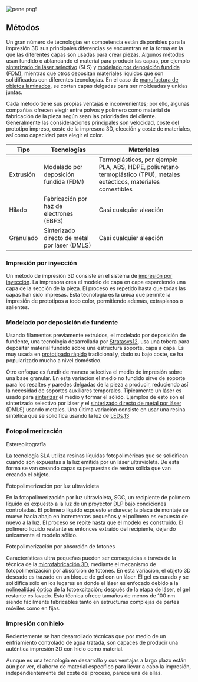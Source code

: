 ![pene.png](pene.png)!
## Métodos
Un gran número de tecnologías en competencia están disponibles para la impresión 3D sus principales diferencias se encuentran en la forma en la que las diferentes capas son usadas para crear piezas. Algunos métodos usan fundido o ablandando el material para producir las capas, por ejemplo  [sinterizado de láser selectivo](https://es.wikipedia.org/w/index.php?title=Sinterizado_de_l%C3%A1ser_selectivo&action=edit&redlink=1 "Sinterizado de láser selectivo (aún no redactado)")  (SLS) y  [modelado por deposición fundida](https://es.wikipedia.org/wiki/Modelado_por_deposici%C3%B3n_fundida "Modelado por deposición fundida")  (FDM), mientras que otros depositan materiales líquidos que son solidificados con diferentes tecnologías. En el caso de  [manufactura de objetos laminados](https://es.wikipedia.org/w/index.php?title=Manufactura_de_objetos_laminados&action=edit&redlink=1 "Manufactura de objetos laminados (aún no redactado)"), se cortan capas delgadas para ser moldeadas y unidas juntas.

Cada método tiene sus propias ventajas e inconvenientes; por ello, algunas compañías ofrecen elegir entre polvos y polímero como material de fabricación de la pieza según sean las prioridades del cliente. Generalmente las consideraciones principales son velocidad, coste del prototipo impreso, coste de la impresora 3D, elección y coste de materiales, así como capacidad para elegir el color.

| Tipo      | Tecnologías                                   | Materiales                                                                                                              |
|-----------|-----------------------------------------------|-------------------------------------------------------------------------------------------------------------------------|
| Extrusión | Modelado por deposición fundida (FDM)         | Termoplásticos, por ejemplo PLA, ABS, HDPE, poliuretano termoplástico (TPU), metales eutécticos, materiales comestibles |
| Hilado    | Fabricación por haz de electrones (EBF3)      | Casi cualquier aleación                                                                                                 |
| Granulado | Sinterizado directo de metal por láser (DMLS) | Casi cualquier aleación                                                                                                 |

### Impresión por inyección

Un método de impresión 3D consiste en el sistema de  [impresión por inyección](https://es.wikipedia.org/w/index.php?title=Impresi%C3%B3n_por_inyecci%C3%B3n&action=edit&redlink=1 "Impresión por inyección (aún no redactado)"). La impresora crea el modelo de capa en capa esparciendo una capa de la sección de la pieza. El proceso es repetido hasta que todas las capas han sido impresas. Esta tecnología es la única que permite la impresión de prototipos a todo color, permitiendo además, extraplanos o salientes.

### Modelado por deposición de fundente

Usando filamentos previamente extruidos, el modelado por deposición de fundente, una tecnología desarrollada por  [Stratasys](https://es.wikipedia.org/w/index.php?title=Stratasys&action=edit&redlink=1 "Stratasys (aún no redactado)")[12](https://es.wikipedia.org/wiki/Impresi%C3%B3n_3D#cite_note-12)​, usa una tobera para depositar material fundido sobre una estructura soporte, capa a capa. Es muy usada en  [prototipado rápido](https://es.wikipedia.org/wiki/Prototipado_r%C3%A1pido "Prototipado rápido")  tradicional y, dado su bajo coste, se ha popularizado mucho a nivel doméstico.

Otro enfoque es fundir de manera selectiva el medio de impresión sobre una base granular. En esta variación el medio no fundido sirve de soporte para los resaltes y paredes delgadas de la pieza a producir, reduciendo así la necesidad de soportes auxiliares temporales. Típicamente un láser es usado para  [sinterizar](https://es.wikipedia.org/wiki/Sinterizado "Sinterizado")  el medio y formar el sólido. Ejemplos de esto son el sinterizado selectivo por láser y el  [sinterizado directo de metal por láser](https://es.wikipedia.org/w/index.php?title=Sinterizado_directo_de_metal_por_l%C3%A1ser&action=edit&redlink=1 "Sinterizado directo de metal por láser (aún no redactado)")  (DMLS) usando metales. Una última variación consiste en usar una resina sintética que se solidifica usando la luz de  [LEDs](https://es.wikipedia.org/wiki/LED "LED").[13](https://es.wikipedia.org/wiki/Impresi%C3%B3n_3D#cite_note-13)​

### Fotopolimerización

Estereolitografía

La tecnología SLA utiliza resinas líquidas fotopoliméricas que se solidifican cuando son expuestas a la luz emitida por un láser ultravioleta. De esta forma se van creando capas superpuestas de resina sólida que van creando el objeto.

Fotopolimerización por luz ultravioleta

En la fotopolimerización por luz ultravioleta, SGC, un recipiente de polímero líquido es expuesto a la luz de un proyector  [DLP](https://es.wikipedia.org/w/index.php?title=Procesado_digital_por_luz&action=edit&redlink=1 "Procesado digital por luz (aún no redactado)")  bajo condiciones controladas. El polímero líquido expuesto endurece; la placa de montaje se mueve hacia abajo en incrementos pequeños y el polímero es expuesto de nuevo a la luz. El proceso se repite hasta que el modelo es construido. El polímero líquido restante es entonces extraído del recipiente, dejando únicamente el modelo sólido.

Fotopolimerización por absorción de fotones

Características ultra pequeñas pueden ser conseguidas a través de la técnica de la  [microfabricación 3D](https://es.wikipedia.org/w/index.php?title=Microfabricaci%C3%B3n_3D&action=edit&redlink=1 "Microfabricación 3D (aún no redactado)"), mediante el mecanismo de fotopolimerización por absorción de fotones. En esta variación, el objeto 3D deseado es trazado en un bloque de gel con un láser. El gel es curado y se solidifica sólo en los lugares en donde el láser es enfocado debido a la  [nolinealidad óptica](https://es.wikipedia.org/w/index.php?title=Nolinealidad_%C3%B3ptica&action=edit&redlink=1 "Nolinealidad óptica (aún no redactado)")  de la fotoexcitación; después de la etapa de láser, el gel restante es lavado. Esta técnica ofrece tamaños de menos de 100 nm siendo fácilmente fabricables tanto en estructuras complejas de partes móviles como en fijas.

### Impresión con hielo

Recientemente se han desarrollado técnicas que por medio de un enfriamiento controlado de agua tratada, son capaces de producir una auténtica impresión 3D con hielo como material.

Aunque es una tecnología en desarrollo y sus ventajas a largo plazo están aún por ver, el ahorro de material específico para llevar a cabo la impresión, independientemente del coste del proceso, parece una de ellas.
